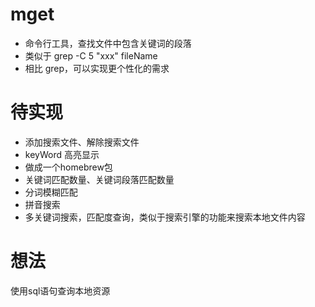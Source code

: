 # mget 

* 命令行工具，查找文件中包含关键词的段落
* 类似于  grep -C 5 "xxx" fileName 
* 相比 grep，可以实现更个性化的需求

# 待实现
* 添加搜索文件、解除搜索文件
* keyWord 高亮显示
* 做成一个homebrew包
* 关键词匹配数量、关键词段落匹配数量
* 分词模糊匹配
* 拼音搜索
* 多关键词搜索，匹配度查询，类似于搜索引擎的功能来搜索本地文件内容

# 想法
使用sql语句查询本地资源
